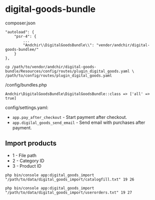 # digital-goods-bundle

composer.json
~~~
"autoload": {
    "psr-4": {
        ...
        "Andchir\\DigitalGoodsBundle\\": "vendor/andchir/digital-goods-bundlee/"
    }
},
~~~

~~~
cp /path/to/vendor/andchir/digital-goods-bundle/Resources/config/routes/plugin_digital_goods.yaml \
/path/to/config/routes/plugin_digital_goods.yaml
~~~

/config/bundles.php
~~~
Andchir\DigitalGoodsBundle\DigitalGoodsBundle::class => ['all' => true]
~~~

config/settings.yaml:  
- ``app.pay_after_checkout`` - Start payment after checkout.
- ``app.digilal_goods_send_email`` - Send email with purchases after payment.

## Import products

- 1 - File path
- 2 - Category ID
- 3 - Product ID
~~~
php bin/console app:digital_goods_import "/path/to/data/digital_goods_import/catalogfill.txt" 19 26
~~~

~~~
php bin/console app:digital_goods_import "/path/to/data/digital_goods_import/userorders.txt" 19 27
~~~


